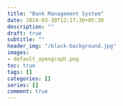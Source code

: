 ```yaml
---
title: "Bank Management System"
date: 2024-03-30T12:17:30+05:30
description: ""
draft: true
subtitle: ""
header_img: "/black-background.jpg"
images:
- default_opengraph.png
toc: true
tags: []
categories: []
series: []
comment: true
---
```

